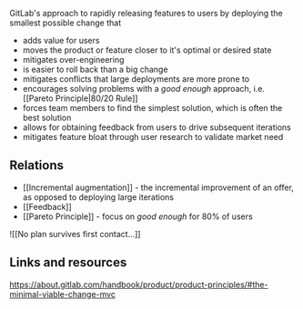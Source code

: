 GitLab's approach to rapidly releasing features to users by deploying the smallest possible change that 
- adds value for users
- moves the product or feature closer to it's optimal or desired state
- mitigates over-engineering
- is easier to roll back than a big change
- mitigates conflicts that large deployments are more prone to
- encourages solving problems with a *good enough* approach, i.e.  [[Pareto Principle|80/20 Rule]] 
- forces team members to find the simplest solution, which is often the best solution
- allows for obtaining feedback from users to drive subsequent iterations
- mitigates feature bloat through user research to validate market need

## Relations

- [[Incremental augmentation]] - the incremental improvement of an offer, as opposed to deploying large iterations
- [[Feedback]]
- [[Pareto Principle]] - focus on *good enough* for 80% of users

![[No plan survives first contact...]]



## Links and resources

https://about.gitlab.com/handbook/product/product-principles/#the-minimal-viable-change-mvc
